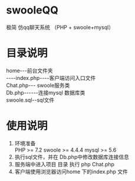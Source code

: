 # swooleQQ
极简 仿qq聊天系统 （PHP + swoole+mysql）
# 目录说明
  home---前台文件夹  
     ----index.php----客户端访问入口文件  
  Chat.php--- swoole服务类  
  Db.php------连接mysql 数据库类     
  swoole.sql--sql文件
# 使用说明
   1. 环境准备  
       PHP >= 7.2
       swoole >= 4.4.4
       mysql >= 5.6
   2. 执行sql文件，并在 Db.php中修改数据库连接信息  
   3. 服务端中进入项目 目录 执行 php  Chat.php  
   4. 客户端使用浏览器访问home 下的index.php 文件
